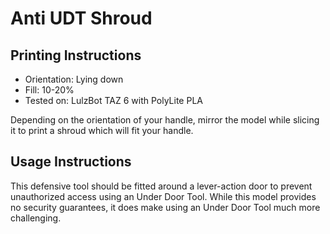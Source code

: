 # Anti UDT Shroud

## Printing Instructions

- Orientation: Lying down
- Fill: 10-20%
- Tested on: LulzBot TAZ 6 with PolyLite PLA

Depending on the orientation of your handle, mirror the model while slicing it to print a shroud which will fit your handle.

## Usage Instructions

This defensive tool should be fitted around a lever-action door to prevent unauthorized access using an Under Door Tool. While this model provides no security guarantees, it does make using an Under Door Tool much more challenging.
